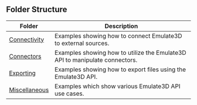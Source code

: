 ## Folder Structure
| Folder | Description |
| - | - |
| [Connectivity](connectivity)|Examples showing how to connect Emulate3D to external sources.|
| [Connectors](connectors)|Examples showing how to utilize the Emulate3D API to manipulate connectors.|
| [Exporting](exporting)|Examples showing how to export files using the Emulate3D API.|
| [Miscellaneous](miscellaneous)|Examples which show various Emulate3D API use cases.|